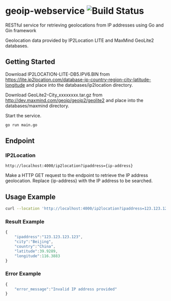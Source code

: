 # geoip-webservice ![Build Status](https://github.com/zulhilmizainuddin/geoip-webservice/actions/workflows/build.yml/badge.svg)

RESTful service for retrieving geolocations from IP addresses using Go and Gin framework

Geolocation data provided by IP2Location LITE and MaxMind GeoLite2 databases.

## Getting Started

Download IP2LOCATION-LITE-DB5.IPV6.BIN from https://lite.ip2location.com/database-ip-country-region-city-latitude-longitude and place into the databases/ip2location directory.

Download GeoLite2-City_xxxxxxxx.tar.gz from http://dev.maxmind.com/geoip/geoip2/geolite2 and place into the databases/maxmind directory.

Start the service.
```bash
go run main.go
```

## Endpoint
### IP2Location
```
http://localhost:4000/ip2location?ipaddress={ip-address}
```

Make a HTTP GET request to the endpoint to retrieve the IP address geolocation. Replace {ip-address} with the IP address to be searched.

## Usage Example
```bash
curl --location 'http://localhost:4000/ip2location?ipaddress=123.123.123.123'
```

### Result Example
```javascript
{
    "ipaddress":"123.123.123.123",
    "city":"Beijing",
    "country":"China",
    "latitude":39.9289,
    "longitude":116.3883
}
```

### Error Example
```javascript
{
    "error_message":"Invalid IP address provided"
}
```
